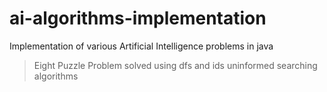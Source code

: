 # ai-algorithms-implementation
Implementation of various Artificial Intelligence problems in java
> Eight Puzzle Problem solved using dfs and ids uninformed searching algorithms
